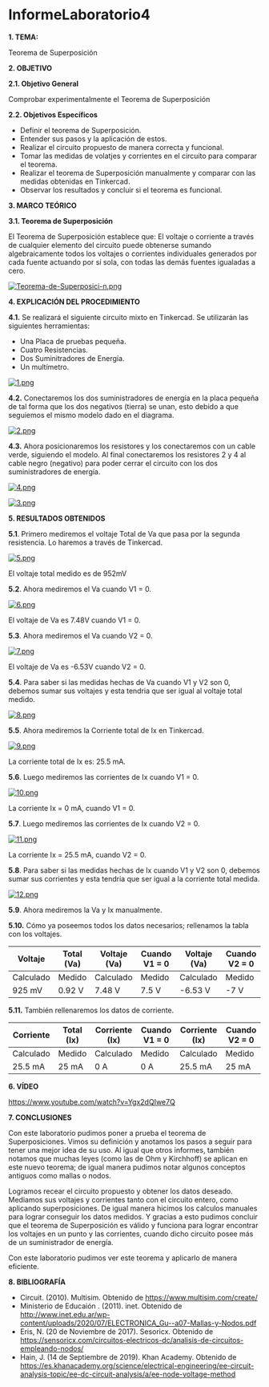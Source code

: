 # InformeLaboratorio4
**1. TEMA:**

Teorema de Superposición

**2. OBJETIVO**

**2.1. Objetivo General**

Comprobar experimentalmente el Teorema de Superposición

**2.2. Objetivos Específicos**

- Definir el teorema de Superposición.
- Entender sus pasos y la aplicación de estos.
- Realizar el circuito propuesto de manera correcta y funcional.
- Tomar las medidas de volatjes y corrientes en el circuito para comparar el teorema.
- Realizar el teorema de Superposición manualmente y comparar con las medidas obtenidas en Tinkercad.
- Observar los resultados y concluir si el teorema es funcional. 

**3. MARCO TEÓRICO**

**3.1. Teorema de Superposición**

El Teorema de Superposición establece que: El voltaje o corriente a través de cualquier elemento del circuito puede obtenerse sumando algebraicamente todos los voltajes o corrientes individuales generados por cada fuente actuando por sí sola, con todas las demás fuentes igualadas a cero.

[![Teorema-de-Superposici-n.png](https://i.postimg.cc/mgG5f5hY/Teorema-de-Superposici-n.png)](https://postimg.cc/PP241KWJ)

**4. EXPLICACIÓN DEL PROCEDIMIENTO**

**4.1.** Se realizará el siguiente circuito mixto en Tinkercad. Se utilizarán las siguientes herramientas:

- Una Placa de pruebas pequeña.
- Cuatro Resistencias.
- Dos Suminitradores de Energía.
- Un multímetro.

[![1.png](https://i.postimg.cc/HnqPLSzC/1.png)](https://postimg.cc/1VKKCrbW)

**4.2.** Conectaremos los dos suministradores de energía en la placa pequeña de tal forma que los dos negativos (tierra) se unan, esto debido a que seguiemos el mismo modelo dado en el diagrama.

[![2.png](https://i.postimg.cc/76gNVxMj/2.png)](https://postimg.cc/k6g8MPHy)

**4.3.** Ahora posicionaremos los resistores y los conectaremos con un cable verde, siguiendo el modelo. Al final conectaremos los resistores 2 y 4 al cable negro (negativo) para poder cerrar el circuito con los dos suministradores de energía.

[![4.png](https://i.postimg.cc/P5gZFgxH/4.png)](https://postimg.cc/fVvJVgmq)

[![3.png](https://i.postimg.cc/8zJM4pTw/3.png)](https://postimg.cc/VJwJLcrb)

**5. RESULTADOS OBTENIDOS**

**5.1**. Primero mediremos el voltaje Total de Va que pasa por la segunda resistencia. Lo haremos a través de Tinkercad.

[![5.png](https://i.postimg.cc/sD4QjMwM/5.png)](https://postimg.cc/CzdLJxy0)

El voltaje total medido es de 952mV

**5.2**. Ahora mediremos el Va cuando V1 = 0.

[![6.png](https://i.postimg.cc/HkvJffkn/6.png)](https://postimg.cc/tsPC6vPG)

El voltaje de Va es 7.48V cuando V1 = 0.

**5.3**. Ahora mediremos el Va cuando V2 = 0.

[![7.png](https://i.postimg.cc/m2M8ZyHT/7.png)](https://postimg.cc/SJSWD8dP)

El voltaje de Va es -6.53V cuando V2 = 0.

**5.4**. Para saber si las medidas hechas de Va cuando V1 y V2 son 0, debemos sumar sus voltajes y esta tendria que ser igual al voltaje total medido.

[![8.png](https://i.postimg.cc/fyLzMbL9/8.png)](https://postimg.cc/R6k5R4wS)

**5.5**. Ahora mediremos la Corriente total de Ix en Tinkercad.

[![9.png](https://i.postimg.cc/Jzk17nNf/9.png)](https://postimg.cc/jDRVZRkc)

La corriente total de Ix es: 25.5 mA.

**5.6**. Luego mediremos las corrientes de Ix cuando V1 = 0.

[![10.png](https://i.postimg.cc/pX16GJFv/10.png)](https://postimg.cc/KRBf4Lfp)

La corriente Ix = 0 mA, cuando V1 = 0.

**5.7**. Luego mediremos las corrientes de Ix cuando V2 = 0.

[![11.png](https://i.postimg.cc/7ZhybLgH/11.png)](https://postimg.cc/Tpzs4f7F)

La corriente Ix = 25.5 mA, cuando V2 = 0.

**5.8**. Para saber si las medidas hechas de Ix cuando V1 y V2 son 0, debemos sumar sus corrientes y esta tendria que ser igual a la corriente total medida.

[![12.png](https://i.postimg.cc/rpYGcfqy/12.png)](https://postimg.cc/zLKHFSL4)

**5.9**. Ahora mediremos la Va y Ix manualmente.

**5.10.** Cómo ya poseemos todos los datos necesarios; rellenamos la tabla con los voltajes.

| Voltaje   | Total (Va)  | Voltaje (Va)   |Cuando V1 = 0  |Voltaje (Va) |Cuando V2 = 0 |
| ------------ | ------------ | ------------ | ------------ | ------------ | ------------ |
| Calculado | Medido  | Calculado  | Medido  | Calculado  | Medido  |
| 925 mV  | 0.92 V  | 7.48 V  | 7.5 V  |-6.53 V  |-7 V  |

**5.11.** También rellenaremos los datos de corriente.

| Corriente   | Total (Ix)  | Corriente (Ix)   |Cuando V1 = 0  |Corriente (Ix) |Cuando V2 = 0 |
| ------------ | ------------ | ------------ | ------------ | ------------ | ------------ |
| Calculado | Medido  | Calculado  | Medido  | Calculado  | Medido  |
| 25.5 mA  | 25 mA  | 0 A  | 0 A  |25.5 mA  |25 mA  |

**6. VÍDEO**

https://www.youtube.com/watch?v=Ygx2dQIwe7Q

**7. CONCLUSIONES**

Con este laboratorio pudimos poner a prueba el teorema de Superposiciones. Vimos su definición y anotamos los pasos a seguir para tener una mejor idea de su uso. Al igual que otros informes, también notamos que muchas leyes (como las de Ohm y Kirchhoff) se aplican en este nuevo teorema; de igual manera pudimos notar algunos conceptos antiguos como mallas o nodos. 

Logramos recear el circuito propuesto y obtener los datos deseado. Mediamos sus voltajes y corrientes tanto con el circuito entero, como aplicando superposiciones. De igual manera hicimos los calculos manuales para lograr conseguir los datos medidos. Y gracias a esto pudimos concluir que el teorema de Superposición es válido y funciona para lograr encontrar los voltajes en un punto y las corrientes, cuando dicho circuito posee más de un suministrador de energía.

Con este laboratorio pudimos ver este teorema y aplicarlo de manera eficiente.

**8. BIBLIOGRAFÍA**

- Circuit. (2010). Multisim. Obtenido de https://www.multisim.com/create/
- Ministerio de Educaión . (2011). inet. Obtenido de http://www.inet.edu.ar/wp-content/uploads/2020/07/ELECTRONICA_Gu--a07-Mallas-y-Nodos.pdf
- Eris, N. (20 de Noviembre de 2017). Sesoricx. Obtenido de https://sensoricx.com/circuitos-electricos-dc/analisis-de-circuitos-empleando-nodos/
- Hain, J. (14 de Septiembre de 2019). Khan Academy. Obtenido de https://es.khanacademy.org/science/electrical-engineering/ee-circuit-analysis-topic/ee-dc-circuit-analysis/a/ee-node-voltage-method

